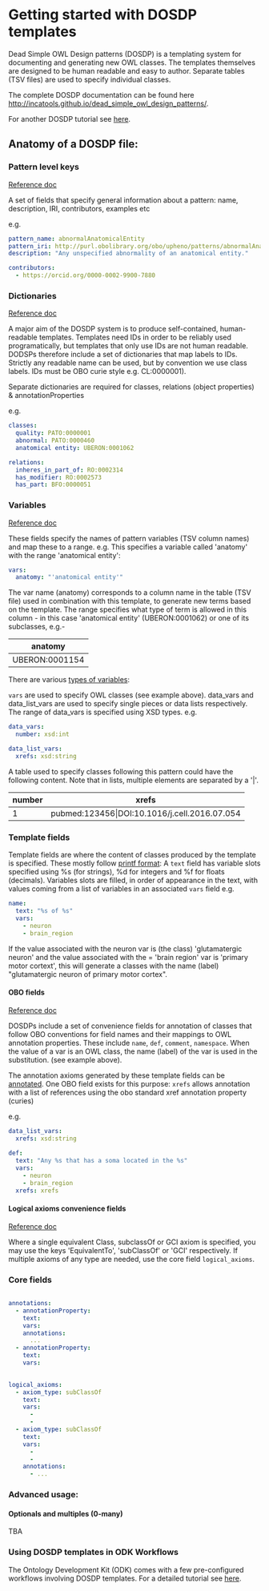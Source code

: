 # Getting started with DOSDP templates

Dead Simple OWL Design patterns (DOSDP) is a templating system for documenting and generating new OWL classes.  The templates themselves are designed to be human readable and easy to author.  Separate tables (TSV files) are used to specify individual classes.

The complete DOSDP documentation can be found here http://incatools.github.io/dead_simple_owl_design_patterns/.

For another DOSDP tutorial see [here](dosdp-template.md).

## Anatomy of a DOSDP file:

### Pattern level keys

[Reference doc](https://github.com/INCATools/dead_simple_owl_design_patterns/blob/master/docs/dosdp_schema.md#properties)

A set of fields that specify general information about a pattern: name, description, IRI, contributors, examples etc

e.g.

```yaml
pattern_name: abnormalAnatomicalEntity
pattern_iri: http://purl.obolibrary.org/obo/upheno/patterns/abnormalAnatomicalEntity.yaml
description: "Any unspecified abnormality of an anatomical entity."

contributors:
  - https://orcid.org/0000-0002-9900-7880
```

### Dictionaries

[Reference doc](https://github.com/INCATools/dead_simple_owl_design_patterns/blob/master/docs/dosdp_schema.md#owl-entity-dictionaries)

A major aim of the DOSDP system is to produce self-contained, human-readable templates. Templates need IDs in order to be reliably used programatically, but templates that only use IDs are not human readable. DODSPs therefore include a set of dictionaries that map labels to IDs. Strictly any readable name can be used, but by convention we use class labels.  IDs must be  OBO curie style e.g. CL:0000001).

Separate dictionaries are required for classes, relations (object properties) & annotationProperties

e.g.

```yaml
classes:
  quality: PATO:0000001
  abnormal: PATO:0000460
  anatomical entity: UBERON:0001062

relations:
  inheres_in_part_of: RO:0002314
  has_modifier: RO:0002573
  has_part: BFO:0000051
```

### Variables

[Reference doc](https://github.com/INCATools/dead_simple_owl_design_patterns/blob/master/docs/dosdp_schema.md#var-types)

These fields specify the names of pattern variables (TSV column names) and map these to a range. e.g. This specifies a variable called 'anatomy' with the range 'anatomical entity':

```yaml
vars:
  anatomy: "'anatomical entity'"
```

The var name (anatomy) corresponds to a column name in the table (TSV file) used in combination with this template, to generate new terms based on the template.  The range specifies what type of term is allowed in this column - in this case 'anatomical entity' (UBERON:0001062) or one of its subclasses, e.g.-

| anatomy |
|--|
| UBERON:0001154 |

There are various [types of variables](https://github.com/INCATools/dead_simple_owl_design_patterns/blob/master/docs/dosdp_schema.md#var-types):

`vars` are used to specify OWL classes (see example above). data_vars and data_list_vars are used to specify single pieces or data lists respectively.  The range of data_vars is specified using XSD types. e.g.

```yaml
data_vars:
  number: xsd:int

data_list_vars:
  xrefs: xsd:string
```

A table used to specify classes following this pattern could have the following content.  Note that in lists, multiple elements are separated by a '|'.

| number | xrefs |
|--|--|
| 1 | pubmed:123456\|DOI:10.1016/j.cell.2016.07.054|

### Template fields

Template fields are where the content of classes produced by the template is specified.  These mostly follow [printf format](https://en.wikipedia.org/wiki/Printf_format_string):  A `text` field has variable slots specified using %s (for strings),  %d for integers and %f for floats (decimals).  Variables slots are filled, in order of appearance in the text, with values coming from a list of variables in an associated `vars` field e.g.

```yaml
name:
  text: "%s of %s"
  vars:
    - neuron
    - brain_region
```
 
If the value associated with the neuron var is (the class) 'glutamatergic neuron' and the value associated with the = 'brain region' var is 'primary motor cortext', this will generate a classes with the name (label) "glutamatergic neuron of primary motor cortex".

#### OBO fields

[Reference doc](https://github.com/INCATools/dead_simple_owl_design_patterns/blob/master/docs/dosdp_schema.md#obo-fields)

DOSDPs include a set of convenience fields for annotation of classes that follow OBO conventions for field names and their mappings to OWL annotation properties.  These include `name`, `def`, `comment`, `namespace`. When the value of a var is an OWL class, the name (label) of the var is used in the substitution. (see example above).

The annotation axioms generated by these template fields can be [annotated](). One OBO field exists for this purpose: `xrefs` allows annotation with a list of references using the obo standard xref annotation property (curies) 

e.g. 

```yaml
data_list_vars:
  xrefs: xsd:string
  
def:
  text: "Any %s that has a soma located in the %s"
  vars:
    - neuron
    - brain_region
  xrefs: xrefs
```

#### Logical axioms convenience fields

[Reference doc](https://github.com/INCATools/dead_simple_owl_design_patterns/blob/master/docs/dosdp_schema.md#logical-convenience-fields)

Where a single equivalent Class, subclassOf or GCI axiom is specified, you may use the keys 'EquivalentTo', 'subClassOf' or 'GCI' respectively.  If multiple axioms of any type are needed, use the core field `logical_axioms`.

### Core fields

```yaml

annotations:
  - annotationProperty: 
    text:
    vars:
    annotations:
      ...
  - annotationProperty:
    text:
    vars:
  

logical_axioms:
  - axiom_type: subClassOf
    text:
    vars:
      -
      - 
  - axiom_type: subClassOf
    text:
    vars:
      - 
      - 
    annotations:
      - ...
```

### Advanced usage:

#### Optionals and multiples (0-many)

TBA

### Using DOSDP templates in ODK Workflows

The Ontology Development Kit (ODK) comes with a few pre-configured workflows involving DOSDP templates. For a detailed tutorial see [here](dosdp-odk.md).
